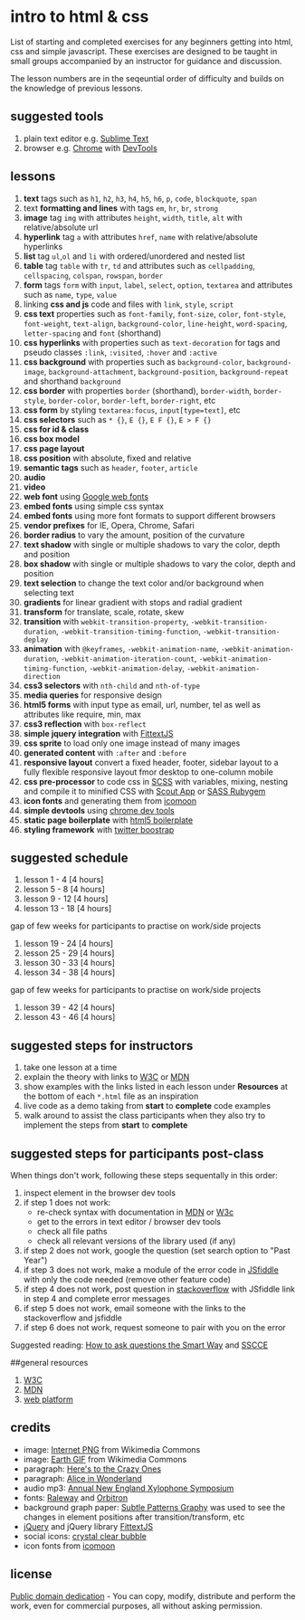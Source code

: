 # intro to html & css

List of starting and completed exercises for any beginners getting into html, css and simple javascript. These exercises are designed to be taught in small groups accompanied by an instructor for guidance and discussion.

The lesson numbers are in the seqeuntial order of difficulty and builds on the knowledge of previous lessons.

## suggested tools

1. plain text editor e.g. [Sublime Text](http://www.sublimetext.com/3)
1. browser e.g. [Chrome](https://www.google.com/intl/en/chrome/browser/) with [DevTools](https://developers.google.com/chrome-developer-tools/)

## lessons

1. **text** tags such as `h1`, `h2`, `h3`, `h4`, `h5`, `h6`, `p`, `code`, `blockquote`, `span`
1. text **formatting and lines** with tags `em`, `hr`, `br`, `strong`
1. **image** tag `img` with attributes `height`, `width`, `title`, `alt` with relative/absolute url
1. **hyperlink** tag `a` with attributes `href`, `name` with relative/absolute hyperlinks
1. **list** tag `ul`,`ol` and `li` with ordered/unordered and nested list
1. **table** tag `table` with `tr`, `td` and attributes such as `cellpadding`, `cellspacing`, `colspan`, `rowspan`, `border`
1. **form** tags `form` with `input`, `label`, `select`, `option`, `textarea` and attributes such as `name`, `type`, `value`
1. linking **css and js** code and files with `link`, `style`, `script`
1. **css text** properties such as `font-family`, `font-size`, `color`, `font-style`, `font-weight`, `text-align`, `background-color`, `line-height`, `word-spacing`, `letter-spacing` and `font` (shorthand)
1. **css hyperlinks** with properties such as `text-decoration` for tags and pseudo classes `:link`, `:visited`, `:hover` and `:active`
1. **css background** with properties such as `background-color`, `background-image`, `background-attachment`, `background-position`, `background-repeat` and shorthand `background`
1. **css border** with properties `border` (shorthand), `border-width`, `border-style`, `border-color`, `border-left`, `border-right`, etc
1. **css form** by styling `textarea:focus`, `input[type=text]`, etc
1. **css selectors** such as `* {}`, `E {}`, `E F {}`, `E > F {}`
1. **css for id & class**
1. **css box model**
1. **css page layout**
1. **css position** with absolute, fixed and relative
1. **semantic tags** such as `header`, `footer`, `article`
1. **audio**
1. **video**
1. **web font** using [Google web fonts](https://www.google.com/fonts)
1. **embed fonts** using simple css syntax
1. **embed fonts** using more font formats to support different browsers
1. **vendor prefixes** for IE, Opera, Chrome, Safari
1. **border radius** to vary the amount, position of the curvature
1. **text shadow** with single or multiple shadows to vary the color, depth and position
1. **box shadow** with single or multiple shadows to vary the color, depth and position
1. **text selection** to change the text color and/or background when selecting text
1. **gradients** for linear gradient with stops and radial gradient
1. **transform** for translate, scale, rotate, skew
1. **transition** with `webkit-transition-property`, `-webkit-transition-duration`, `-webkit-transition-timing-function`, `-webkit-transition-deplay`
1. **animation** with `@keyframes`, `-webkit-animation-name`, `-webkit-animation-duration`, `-webkit-animation-iteration-count`, `-webkit-animation-timing-function`, `-webkit-animation-delay`, `-webkit-animation-direction`
1. **css3 selectors** with `nth-child` and `nth-of-type`
1. **media queries** for responsive design
1. **html5 forms** with input type as email, url, number, tel as well as attributes like require, min, max
1. **css3 reflection** with `box-reflect` 
1. **simple jquery integration** with [FittextJS](http://fittextjs.com/)
1. **css sprite** to load only one image instead of many images
1. **generated content** with `:after` and `:before`
1. **responsive layout** convert a fixed header, footer, sidebar layout to a fully flexible responsive layout fmor desktop to one-column mobile
1. **css pre-processor** to code css in [SCSS](http://sass-lang.com/) with variables, mixing, nesting and compile it to minified CSS with [Scout App](http://mhs.github.io/scout-app/) or [SASS Rubygem](https://rubygems.org/gems/sass)
1. **icon fonts** and generating them from [icomoon](http://icomoon.io/app/)
1. **simple devtools** using [chrome dev tools](https://developers.google.com/chrome-developer-tools/) 
1. **static page boilerplate** with [html5 boilerplate](http://html5boilerplate.com/)
1. **styling framework** with [twitter boostrap](http://getbootstrap.com/)

## suggested schedule

1. lesson 1 - 4 [4 hours]
1. lesson 5 - 8 [4 hours]
1. lesson 9 - 12 [4 hours]
1. lesson 13 - 18 [4 hours]

gap of few weeks for participants to practise on work/side projects

1. lesson 19 - 24 [4 hours]
1. lesson 25 - 29 [4 hours]
1. lesson 30 - 33 [4 hours]
1. lesson 34 - 38 [4 hours]

gap of few weeks for participants to practise on work/side projects

1. lesson 39 - 42 [4 hours]
1. lesson 43 - 46 [4 hours]

## suggested steps for instructors

1. take one lesson at a time
1. explain the theory with links to [W3C](http://www.w3.org/) or [MDN](https://developer.mozilla.org/en-US/)
1. show examples with the links listed in each lesson under **Resources** at the bottom of each `*.html` file as an inspiration
1. live code as a demo taking from **start** to **complete** code examples
1. walk around to assist the class participants when they also try to implement the steps from **start** to **complete**

## suggested steps for participants post-class

When things don't work, following these steps sequentally in this order: 

1. inspect element in the browser dev tools
1. if step 1 does not work: 
	- re-check syntax with documentation in [MDN](https://developer.mozilla.org/en-US/) or [W3c](http://www.w3.org/)
	- get to the errors in text editor / browser dev tools
	- check all file paths 
	- check all relevant versions of the library used (if any)
1. if step 2 does not work, google the question (set search option to "Past Year")
1. if step 3 does not work, make a module of the error code in [JSfiddle](http://jsfiddle.net/) with only the code needed (remove other feature code)
1. if step 4 does not work, post question in [stackoverflow](http://stackoverflow.com/) with JSfiddle link in step 4 and complete error messages
1. if step 5 does not work, email someone with the links to the stackoverflow and jsfiddle
1. if step 6 does not work, request someone to pair with you on the error 

Suggested reading: [How to ask questions the Smart Way](http://www.catb.org/~esr/faqs/smart-questions.html#asking) and [SSCCE](http://www.sscce.org/)

##general resources

1. [W3C](http://www.w3.org/)
1. [MDN](https://developer.mozilla.org/en-US/)
1. [web platform](http://www.webplatform.org/)

## credits

- image: [Internet PNG](http://en.wikipedia.org/wiki/File:Internet_map_1024_-_transparent.png) from Wikimedia Commons
- image: [Earth GIF](http://en.wikipedia.org/wiki/File:Rotating_earth_(large).gif) from Wikimedia Commons
- paragraph: [Here's to the Crazy Ones](http://en.wikipedia.org/wiki/Think_Different#Text)
- paragraph: [Alice in Wonderland](http://www.gutenberg.org/ebooks/11)
- audio mp3: [Annual New England Xylophone Symposium](http://ccmixter.org/files/DoKashiteru/19848)
- fonts: [Raleway](https://www.theleagueofmoveabletype.com/raleway) and [Orbitron](https://www.theleagueofmoveabletype.com/orbitron)
- background graph paper: [Subtle Patterns Graphy](http://subtlepatterns.com/graphy/) was used to see the changes in element positions after transition/transform, etc
- [jQuery](http://jquery.com/) and jQuery library [FittextJS](http://fittextjs.com/)
- social icons: [crystal clear bubble](http://webtreats.mysitemyway.com/154-crystal-clear-bubble-social-media-icons/)
- icon fonts from [icomoon](http://icomoon.io/app/#/select)

## license

[Public domain dedication](http://creativecommons.org/publicdomain/zero/1.0/) - You can copy, modify, distribute and perform the work, even for commercial purposes, all without asking permission.
